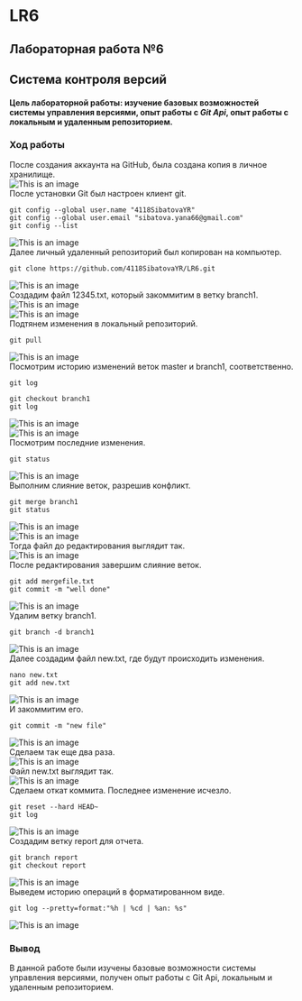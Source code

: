 # LR6
## Лабораторная работа №6
## Система контроля версий
#### **Цель лабораторной работы:** изучение базовых возможностей системы управления версиями, опыт работы с _Git Api_, опыт работы с локальным и удаленным репозиторием.
### **Ход работы**  
После создания аккаунта на GitHub, была создана копия в личное хранилище.  
![This is an image](/images/1.png)  
После установки Git был настроен клиент git.  
```
git config --global user.name "4118SibatovaYR"  
git config --global user.email "sibatova.yana66@gmail.com"  
git config --list  
```
![This is an image](/images/2.png)  
Далее личный удаленный репозиторий был копирован на компьютер.  
```
git clone https://github.com/4118SibatovaYR/LR6.git  
```
![This is an image](/images/3.png)  
Создадим файл 12345.txt, который закоммитим в ветку branch1.  
![This is an image](/images/4.png)  
![This is an image](/images/5.png)  
Подтянем изменения в локальный репозиторий. 
```
git pull  
```
![This is an image](/images/6.png)  
Посмотрим историю изменений веток master и branch1, соответственно.  
```
git log  
```
```
git checkout branch1  
git log  
```
![This is an image](/images/7.png)  
![This is an image](/images/8.png)  
Посмотрим последние изменения.  
```
git status  
```
![This is an image](/images/9.png)  
Выполним слияние веток, разрешив конфликт.  
```
git merge branch1  
git status  
```
![This is an image](/images/10.png)  
![This is an image](/images/11.png)  
Тогда файл до редактирования выглядит так.  
![This is an image](/images/12.png)  
После редактирования завершим слияние веток.  
```
git add mergefile.txt  
git commit -m "well done"  
```
![This is an image](/images/13.png)  
Удалим ветку branch1.  
```
git branch -d branch1  
``` 
![This is an image](/images/14.png)  
Далее создадим файл new.txt, где будут происходить изменения.  
```
nano new.txt  
git add new.txt  
``` 
![This is an image](/images/15.png)  
И закоммитим его.  
```
git commit -m "new file"  
```
![This is an image](/images/16.png)  
Сделаем так еще два раза.  
![This is an image](/images/17.png)  
Файл new.txt выглядит так.  
![This is an image](/images/19.png)  
Сделаем откат коммита. Последнее изменение исчезло.  
```
git reset --hard HEAD~  
git log  
```
![This is an image](/images/20.png)  
Создадим ветку report для отчета.  
```
git branch report  
git checkout report  
```
![This is an image](/images/21.png)  
Выведем историю операций в форматированном виде.  
```
git log --pretty=format:"%h | %cd | %an: %s"     
```
![This is an image](/images/23.png)  
### Вывод  
В данной работе были изучены базовые возможности системы управления версиями, получен опыт работы с Git Api, локальным и удаленным репозиторием.